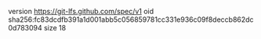 version https://git-lfs.github.com/spec/v1
oid sha256:fc83dcdfb391a1d001abb5c056859781cc331e936c09f8deccb862dc0d783094
size 18
